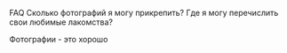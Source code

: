 FAQ
Сколько фотографий я могу прикрепить?
Где я могу перечислить свои любимые лакомства?

Фотографии  - это хорошо